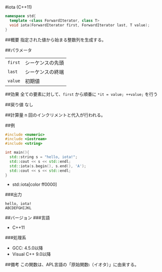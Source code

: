 #iota (C++11)
```cpp
namespace std{
  template <class ForwardIterator, class T>
  void iota(ForwardIterator first, ForwardIterator last, T value);
}
```

##概要
指定された値から始まる整数列を生成する。

##パラメータ

| | |
|-------|--------------------------|
| `first` | シーケンスの先頭 |
| `last` | シーケンスの終端 |
| `value` | 初期値 |

##効果
全ての要素に対して、`first` から順番に `*it = value; ++value;` を行う


##戻り値
なし


##計算量
n 回のインクリメントと代入が行われる。


##例
```cpp
#include <numeric>
#include <iostream>
#include <string>

int main(){
  std::string s = "hello, iota!";
  std::cout << s << std::endl;
  std::iota(s.begin(), s.end(), 'A');
  std::cout << s << std::endl;
}
```
* std::iota[color ff0000]

###出力
```
hello, iota!
ABCDEFGHIJKL
```

##バージョン
###言語
- C++11

###処理系
- GCC: 4.5.0以降
- Visual C++ 9.0以降

##備考
この関数は、APL言語の「原始関数ι（イオタ）」に由来する。

